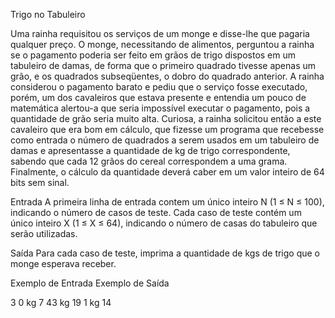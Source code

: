 Trigo no Tabuleiro

Uma rainha requisitou os serviços de um monge e disse-lhe que pagaria 
qualquer preço. O monge, necessitando de alimentos, perguntou a rainha 
se o pagamento poderia ser feito em grãos de trigo dispostos em um 
tabuleiro de damas, de forma que o primeiro quadrado tivesse apenas 
um grão, e os quadrados subseqüentes, o dobro do quadrado anterior.
 A rainha considerou o pagamento barato e pediu que o serviço fosse 
executado, porém, um dos cavaleiros que estava presente e entendia um
 pouco de matemática alertou-a que seria impossível executar o pagamento,
 pois a quantidade de grão seria muito alta. Curiosa, a rainha solicitou
 então a este cavaleiro que era bom em cálculo, que fizesse um programa 
que recebesse como entrada o número de quadrados a serem usados em um 
tabuleiro de damas e apresentasse a quantidade de kg de trigo correspondente,
 sabendo que cada 12 grãos do cereal correspondem a uma grama. Finalmente, 
o cálculo da quantidade deverá caber em um valor inteiro de 64 bits sem sinal.

Entrada
A primeira linha de entrada contem um único inteiro N (1 ≤ N ≤ 100), 
indicando o número de casos de teste. Cada caso de teste contém um único
 inteiro X (1 ≤ X ≤ 64), indicando o número de casas do tabuleiro que serão
 utilizadas.

Saída
Para cada caso de teste, imprima a quantidade de kgs de trigo que o monge
 esperava receber.

 
Exemplo de Entrada	Exemplo de Saída

3                          0 kg
7                         43 kg
19                         1 kg
14



